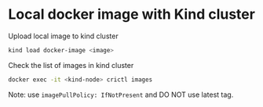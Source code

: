 # Local docker image with Kind cluster

Upload local image to kind cluster

```bash
kind load docker-image <image>
```

Check the list of images in kind cluster
```bash
docker exec -it <kind-node> crictl images 
```

Note: use `imagePullPolicy: IfNotPresent` and DO NOT use latest tag.